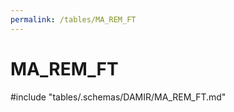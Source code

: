 ```yaml
---
permalink: /tables/MA_REM_FT
---
```

# MA_REM_FT
<!-- SPDX-License-Identifier: MPL-2.0 -->

<!-- ATTENTION : Ne pas supprimer ou modifier la ligne ci-dessous -->
#include "tables/.schemas/DAMIR/MA_REM_FT.md"
<!-- ATTENTION : Ne pas supprimer ou modifier la ligne ci-dessus -->
